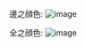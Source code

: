 邊之顔色: 
![image](https://user-images.githubusercontent.com/95114619/180596837-86b07efc-63d0-4488-bd18-a8763aff00f4.png)


全之顔色:
![image](https://user-images.githubusercontent.com/95114619/180596913-a785c59f-4158-43d4-b70e-96888d9ff84f.png)
